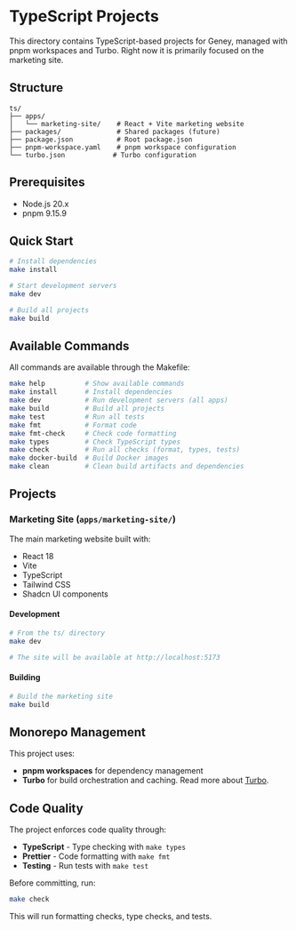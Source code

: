 # TypeScript Projects

This directory contains TypeScript-based projects for Geney, managed with pnpm workspaces and Turbo.
Right now it is primarily focused on the marketing site.

## Structure

```
ts/
├── apps/
│   └── marketing-site/    # React + Vite marketing website
├── packages/              # Shared packages (future)
├── package.json           # Root package.json
├── pnpm-workspace.yaml    # pnpm workspace configuration
└── turbo.json            # Turbo configuration
```

## Prerequisites

- Node.js 20.x
- pnpm 9.15.9

## Quick Start

```bash
# Install dependencies
make install

# Start development servers
make dev

# Build all projects
make build
```

## Available Commands

All commands are available through the Makefile:

```bash
make help          # Show available commands
make install       # Install dependencies
make dev           # Run development servers (all apps)
make build         # Build all projects
make test          # Run all tests
make fmt           # Format code
make fmt-check     # Check code formatting
make types         # Check TypeScript types
make check         # Run all checks (format, types, tests)
make docker-build  # Build Docker images
make clean         # Clean build artifacts and dependencies
```

## Projects

### Marketing Site (`apps/marketing-site/`)

The main marketing website built with:
- React 18
- Vite
- TypeScript
- Tailwind CSS
- Shadcn UI components

#### Development

```bash
# From the ts/ directory
make dev

# The site will be available at http://localhost:5173
```

#### Building

```bash
# Build the marketing site
make build
```

## Monorepo Management

This project uses:
- **pnpm workspaces** for dependency management
- **Turbo** for build orchestration and caching. Read more about [Turbo](https://turborepo.org/docs).

## Code Quality

The project enforces code quality through:

- **TypeScript** - Type checking with `make types`
- **Prettier** - Code formatting with `make fmt`
- **Testing** - Run tests with `make test`

Before committing, run:

```bash
make check
```

This will run formatting checks, type checks, and tests.

